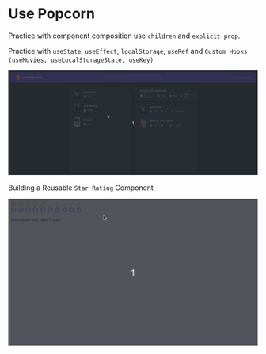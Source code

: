 # Use Popcorn

Practice with component composition use `children` and `explicit prop`.

Practice with `useState`, `useEffect`, `localStorage`, `useRef` and `Custom Hooks (useMovies, useLocalStorageState, useKey)`

!["Demo"](/public/demo20.gif)

Building a Reusable `Star Rating` Component

!["Demo"](/public/demo21.gif)
